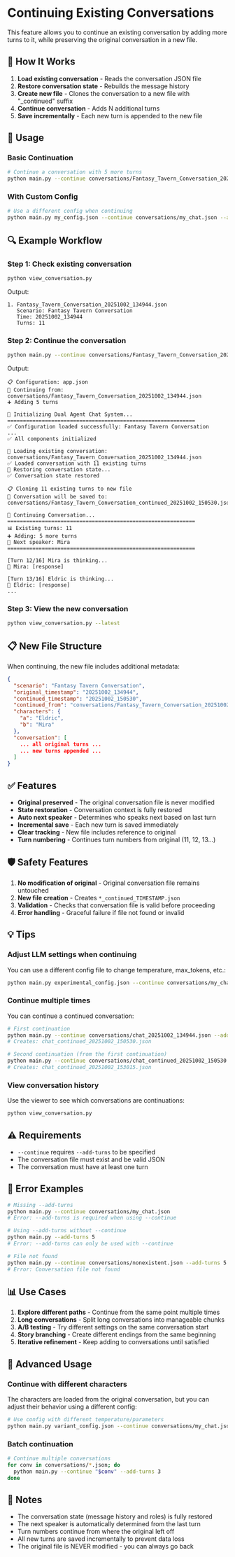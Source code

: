# Continuing Existing Conversations

This feature allows you to continue an existing conversation by adding more turns to it, while preserving the original conversation in a new file.

## 🎯 How It Works

1. **Load existing conversation** - Reads the conversation JSON file
2. **Restore conversation state** - Rebuilds the message history
3. **Create new file** - Clones the conversation to a new file with "_continued" suffix
4. **Continue conversation** - Adds N additional turns
5. **Save incrementally** - Each new turn is appended to the new file

## 📖 Usage

### Basic Continuation

```bash
# Continue a conversation with 5 more turns
python main.py --continue conversations/Fantasy_Tavern_Conversation_20251002_134944.json --add-turns 5
```

### With Custom Config

```bash
# Use a different config when continuing
python main.py my_config.json --continue conversations/my_chat.json --add-turns 10
```

## 🔍 Example Workflow

### Step 1: Check existing conversation
```bash
python view_conversation.py
```

Output:
```
1. Fantasy_Tavern_Conversation_20251002_134944.json
   Scenario: Fantasy Tavern Conversation
   Time: 20251002_134944
   Turns: 11
```

### Step 2: Continue the conversation
```bash
python main.py --continue conversations/Fantasy_Tavern_Conversation_20251002_134944.json --add-turns 5
```

Output:
```
📋 Configuration: app.json
🔄 Continuing from: conversations/Fantasy_Tavern_Conversation_20251002_134944.json
➕ Adding 5 turns

🚀 Initializing Dual Agent Chat System...
============================================================
✅ Configuration loaded successfully: Fantasy Tavern Conversation
...
✅ All components initialized

📂 Loading existing conversation: conversations/Fantasy_Tavern_Conversation_20251002_134944.json
✅ Loaded conversation with 11 existing turns
🔄 Restoring conversation state...
✅ Conversation state restored

📋 Cloning 11 existing turns to new file
💾 Conversation will be saved to: conversations/Fantasy_Tavern_Conversation_continued_20251002_150530.json

🔄 Continuing Conversation...
============================================================
📊 Existing turns: 11
➕ Adding: 5 more turns
👤 Next speaker: Mira
============================================================

[Turn 12/16] Mira is thinking...
💬 Mira: [response]

[Turn 13/16] Eldric is thinking...
💬 Eldric: [response]
...
```

### Step 3: View the new conversation
```bash
python view_conversation.py --latest
```

## 📋 New File Structure

When continuing, the new file includes additional metadata:

```json
{
  "scenario": "Fantasy Tavern Conversation",
  "original_timestamp": "20251002_134944",
  "continued_timestamp": "20251002_150530",
  "continued_from": "conversations/Fantasy_Tavern_Conversation_20251002_134944.json",
  "characters": {
    "a": "Eldric",
    "b": "Mira"
  },
  "conversation": [
    ... all original turns ...
    ... new turns appended ...
  ]
}
```

## ✅ Features

- **Original preserved** - The original conversation file is never modified
- **State restoration** - Conversation context is fully restored
- **Auto next speaker** - Determines who speaks next based on last turn
- **Incremental save** - Each new turn is saved immediately
- **Clear tracking** - New file includes reference to original
- **Turn numbering** - Continues turn numbers from original (11, 12, 13...)

## 🛡️ Safety Features

1. **No modification of original** - Original conversation file remains untouched
2. **New file creation** - Creates `*_continued_TIMESTAMP.json` 
3. **Validation** - Checks that conversation file is valid before proceeding
4. **Error handling** - Graceful failure if file not found or invalid

## 💡 Tips

### Adjust LLM settings when continuing
You can use a different config file to change temperature, max_tokens, etc.:

```bash
python main.py experimental_config.json --continue conversations/my_chat.json --add-turns 5
```

### Continue multiple times
You can continue a continued conversation:

```bash
# First continuation
python main.py --continue conversations/chat_20251002_134944.json --add-turns 5
# Creates: chat_continued_20251002_150530.json

# Second continuation (from the first continuation)
python main.py --continue conversations/chat_continued_20251002_150530.json --add-turns 3
# Creates: chat_continued_20251002_153015.json
```

### View conversation history
Use the viewer to see which conversations are continuations:

```bash
python view_conversation.py
```

## ⚠️ Requirements

- `--continue` requires `--add-turns` to be specified
- The conversation file must exist and be valid JSON
- The conversation must have at least one turn

## 🚫 Error Examples

```bash
# Missing --add-turns
python main.py --continue conversations/my_chat.json
# Error: --add-turns is required when using --continue

# Using --add-turns without --continue
python main.py --add-turns 5
# Error: --add-turns can only be used with --continue

# File not found
python main.py --continue conversations/nonexistent.json --add-turns 5
# Error: Conversation file not found
```

## 📊 Use Cases

1. **Explore different paths** - Continue from the same point multiple times
2. **Long conversations** - Split long conversations into manageable chunks
3. **A/B testing** - Try different settings on the same conversation start
4. **Story branching** - Create different endings from the same beginning
5. **Iterative refinement** - Keep adding to conversations until satisfied

## 🔧 Advanced Usage

### Continue with different characters
The characters are loaded from the original conversation, but you can adjust their behavior using a different config:

```bash
# Use config with different temperature/parameters
python main.py variant_config.json --continue conversations/my_chat.json --add-turns 5
```

### Batch continuation
```bash
# Continue multiple conversations
for conv in conversations/*.json; do
  python main.py --continue "$conv" --add-turns 3
done
```

## 📝 Notes

- The conversation state (message history and roles) is fully restored
- The next speaker is automatically determined from the last turn
- Turn numbers continue from where the original left off
- All new turns are saved incrementally to prevent data loss
- The original file is NEVER modified - you can always go back

